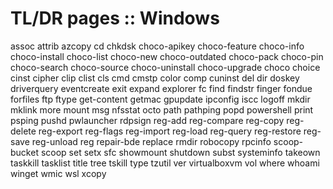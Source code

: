# TL/DR pages :: Windows

assoc
attrib
azcopy
cd
chkdsk
choco-apikey
choco-feature
choco-info
choco-install
choco-list
choco-new
choco-outdated
choco-pack
choco-pin
choco-search
choco-source
choco-uninstall
choco-upgrade
choco
choice
cinst
cipher
clip
clist
cls
cmd
cmstp
color
comp
cuninst
del
dir
doskey
driverquery
eventcreate
exit
expand
explorer
fc
find
findstr
finger
fondue
forfiles
ftp
ftype
get-content
getmac
gpupdate
ipconfig
iscc
logoff
mkdir
mklink
more
mount
msg
nfsstat
octo
path
pathping
popd
powershell
print
psping
pushd
pwlauncher
rdpsign
reg-add
reg-compare
reg-copy
reg-delete
reg-export
reg-flags
reg-import
reg-load
reg-query
reg-restore
reg-save
reg-unload
reg
repair-bde
replace
rmdir
robocopy
rpcinfo
scoop-bucket
scoop
set
setx
sfc
showmount
shutdown
subst
systeminfo
takeown
taskkill
tasklist
title
tree
tskill
type
tzutil
ver
virtualboxvm
vol
where
whoami
winget
wmic
wsl
xcopy
